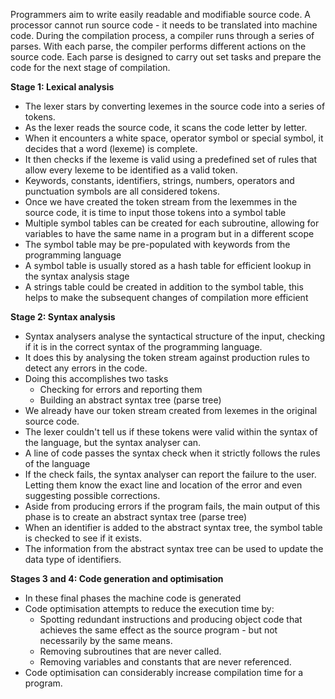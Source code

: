 Programmers aim to write easily readable and modifiable source code.
A processor cannot run source code - it needs to be translated into machine code.
During the compilation process, a compiler runs through a series of parses.
With each parse, the compiler performs different actions on the source code.
Each parse is designed to carry out set tasks and prepare the code for the next stage of compilation.

**Stage 1: Lexical analysis**
- The lexer stars by converting lexemes in the source code into a series of tokens.
- As the lexer reads the source code, it scans the code letter by letter.
- When it encounters a white space, operator symbol or special symbol, it decides that a word (lexeme) is complete.
- It then checks if the lexeme is valid using a predefined set of rules that allow every lexeme to be identified as a valid token.
- Keywords, constants, identifiers, strings, numbers, operators and punctuation symbols are all considered tokens.
- Once we have created the token stream from the lexemmes in the source code, it is time to input those tokens into a symbol table
- Multiple symbol tables can be created for each subroutine, allowing for variables to have the same name in a program but in a different scope
- The symbol table may be pre-populated with keywords from the programming language
- A symbol table is usually stored as a hash table for efficient lookup in the syntax analysis stage
- A strings table could be created in addition to the symbol table, this helps to make the subsequent changes of compilation more efficient

**Stage 2: Syntax analysis**
- Syntax analysers analyse the syntactical structure of the input, checking if it is in the correct syntax of the programming language.
- It does this by analysing the token stream against production rules to detect any errors in the code.
- Doing this accomplishes two tasks
	- Checking for errors and reporting them
	- Building an abstract syntax tree (parse tree)
- We already have our token stream created from lexemes in the original source code.
- The lexer couldn't tell us if these tokens were valid within the syntax of the language, but the syntax analyser can.
- A line of code passes the syntax check when it strictly follows the rules of the language
- If the check fails, the syntax analyser can report the failure to the user. Letting them know the exact line and location of the error and even suggesting possible corrections.
- Aside from producing errors if the program fails, the main output of this phase is to create an abstract syntax tree (parse tree)
- When an identifier is added to the abstract syntax tree, the symbol table is checked to see if it exists.
- The information from the abstract syntax tree can be used to update the data type of identifiers.

**Stages 3 and 4: Code generation and optimisation**
- In these final phases the machine code is generated
- Code optimisation attempts to reduce the execution time by:
	- Spotting redundant instructions and producing object code that achieves the same effect as the source program - but not necessarily by the same means.
	- Removing subroutines that are never called.
	- Removing variables and constants that are never referenced.
- Code optimisation can considerably increase compilation time for a program.
